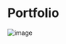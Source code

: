 # Portfolio
![image](https://github.com/Visama396/visamalog/assets/35543599/0d4d2415-b8a9-44d5-a88c-b964999c55fd)
